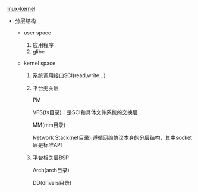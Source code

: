 [linux-kernel](https://www.ibm.com/developerworks/cn/linux/l-linux-kernel/)
- 分层结构

  - user space

    1. 应用程序
    2. glibc

  - kernel space

    1. 系统调用接口SCI(read,write...)

    2. 平台无关层

       PM

       VFS(fs目录)：是SCI和具体文件系统的交换层

       MM(mm目录)

       Network Stack(net目录):遵循网络协议本身的分层结构，其中socket层是标准API

    3. 平台相关层BSP

       Arch(arch目录)

       DD(drivers目录)
